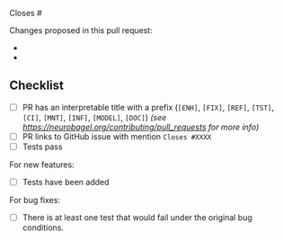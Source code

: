<!--- Until this PR is ready for review, you can include the [WIP] tag in its title, or create a draft PR. -->


<!---
Below is a suggested pull request template.
It's designed to capture info we've found to be useful in reviewing pull requests, but feel free to add more details you feel are relevant/necessary.
-->

<!-- 
Please indicate after the # which issue you're closing with this PR, if applicable.
If the PR closes multiple issues, include "closes" before each one is listed.
You can also link to other issues if necessary, e.g. "See also #1234".

https://help.github.com/articles/closing-issues-using-keywords
-->
Closes #

<!-- 
Please give a brief overview of what has changed or been added in the PR.
This can include anything specific the maintainers should be looking for when they review the PR.
-->
Changes proposed in this pull request:

-
-

<!-- To be checked off by reviewers -->
## Checklist

- [ ] PR has an interpretable title with a prefix (`[ENH]`, `[FIX]`, `[REF]`, `[TST]`, `[CI]`, `[MNT]`, `[INF]`, `[MODEL]`, `[DOC]`) _(see https://neurobagel.org/contributing/pull_requests for more info)_
- [ ] PR links to GitHub issue with mention `Closes #XXXX`
- [ ] Tests pass

For new features:
- [ ] Tests have been added

For bug fixes:
- [ ] There is at least one test that would fail under the original bug conditions.
